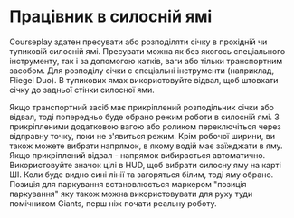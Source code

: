 # Працівник в силосній ямі


Courseplay здатен пресувати або розподіляти січку в прохідній чи тупиковій силосній ямі.
Пресувати можна як без якогось спеціального інструменту, так і за допомогою катків, ваги або тільки транспортним засобом.
Для розподілу січки є спеціальні інструменти (наприклад, Fliegel Duo).
В тупикових ямах використовуйте відвал, щоб штовхати січку до задньої стінки силосної ями.



Якщо транспортний засіб має прикріплений розподільник січки або відвал, тоді попередньо буде обрано режим роботи в силосній ямі. 
З прикріпленими додатковою вагою або роликом переключіться через відправну точку, поки не з'явиться режим.
Крім робочої ширини, ви також можете вибрати напрямок, в якому водій має заїжджати в яму. 
Якщо прикріплений відвал - напрямок вибирається автоматично.
Використовуйте значок цілі в HUD, щоб вибрати силосну яму на карті ШІ. Коли буде видно сині лінії та загоряться білим, тоді яму обрано.
Позиція для паркування встановлюється маркером "позиція паркування" яку також можна використовувати для руху туди помічником Giants, 
перш ніж почати реальну роботу.


